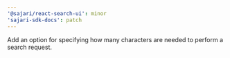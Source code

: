 ```yaml
---
'@sajari/react-search-ui': minor
'sajari-sdk-docs': patch
---
```


Add an option for specifying how many characters are needed to perform a search request.
